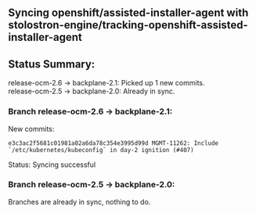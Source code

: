 ## Syncing openshift/assisted-installer-agent with stolostron-engine/tracking-openshift-assisted-installer-agent

## Status Summary:

release-ocm-2.6 -> backplane-2.1: Picked up 1 new commits.  
release-ocm-2.5 -> backplane-2.0: Already in sync.  

### Branch release-ocm-2.6 -> backplane-2.1:

New commits:

```
e3c3ac2f5681c01981a02a6da78c354e3995d99d MGMT-11262: Include `/etc/kubernetes/kubeconfig` in day-2 ignition (#407)
```

Status: Syncing successful

### Branch release-ocm-2.5 -> backplane-2.0:

Branches are already in sync, nothing to do.
